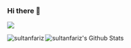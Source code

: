 ### Hi there 👋

![](https://komarev.com/ghpvc/?username=sultanfariz&color=blue)

<p><img align="left" src="https://github-readme-stats.vercel.app/api/top-langs?username=sultanfariz&show_icons=true&locale=en&layout=compact" alt="sultanfariz" />

<!--
**sultanfariz/sultanfariz** is a ✨ _special_ ✨ repository because its `README.md` (this file) appears on your GitHub profile.

Here are some ideas to get you started:

- 🔭 I’m currently working on ...
- 🌱 I’m currently learning ...
- 👯 I’m looking to collaborate on ...
- 🤔 I’m looking for help with ...
- 💬 Ask me about ...
- 📫 How to reach me: ...
- 😄 Pronouns: ...
- ⚡ Fun fact: ...
-->

<img align="left" alt="sultanfariz's Github Stats" src="https://github-readme-stats.vercel.app/api?username=sultanfariz&show_icons=true&hide_border=true" />
